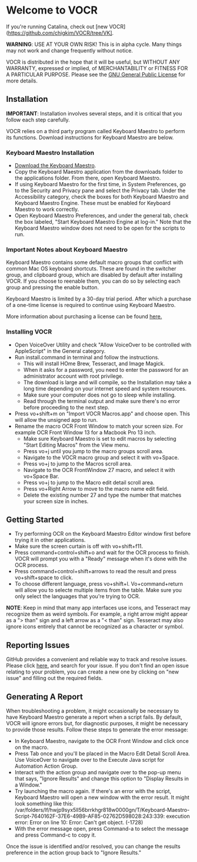 # Welcome to VOCR
If you're running Catalina, check out [new VOCR](https://github.com/chigkim/VOCR/tree/VK].

**WARNING**: USE AT YOUR OWN RISK! This is in alpha cycle. Many things may not work and change frequently without notice.

VOCR is distributed in the hope that it will be useful, but WITHOUT ANY WARRANTY, expressed or implied, of MERCHANTABILITY or FITNESS FOR A PARTICULAR PURPOSE. Please see the [GNU General Public License](http://www.gnu.org/licenses/) for more details.

## Installation
**IMPORTANT**: Installation involves several steps, and it is critical that you follow each step carefully.

VOCR relies on a third party program called Keyboard Maestro to perform its functions. Download instructions for Keyboard Maestro are below.

### Keyboard Maestro Installation
* [Download the Keyboard Maestro](https://www.keyboardmaestro.com/).
* Copy the Keyboard Maestro application from the downloads folder to the applications folder. From there, open Keyboard Maestro.
* If using Keyboard Maestro for the first time, in System Preferences, go to the Security and Privacy pane and select the Privacy tab. Under the Accessibility category, check the boxes for both Keyboard Maestro and Keyboard Maestro Engine. These must be enabled for Keyboard Maestro to work correctly.
* Open Keyboard Maestro Preferences, and under the general tab, check the box labeled, "Start Keyboard Maestro Engine at log-in." Note that the Keyboard Maestro window does not need to be open for the scripts to run.

### Important Notes about Keyboard Maestro
Keyboard Maestro contains some default macro groups that conflict with common Mac OS keyboard shortcuts. These are found in the switcher group, and clipboard group, which are disabled by default after installing VOCR. If you choose to reenable them, you can do so by selecting each group and pressing the enable button.

Keyboard Maestro is limited by a 30-day trial period. After  which a purchase of a one-time license is required to continue using Keyboard Maestro.

More information about purchasing a license can be found [here.](https://wiki.keyboardmaestro.com/manual/Purchase)

### Installing VOCR
* Open VoiceOver Utility and check "Allow VoiceOver to be controlled with AppleScript" in the General category.
* Run install.command in terminal and follow the instructions.  
    * This will install HOme Brew, Tesseract, and Image Magick.
    * When it asks for a password, you need to enter the password for an administrator account with root privilege.
    * The download is large and will compile, so the Installation may take a long time depending on your internet speed and system resources.
    * Make sure your computer does not go to sleep while installing.
    * Read through the terminal output and make sure there's no error before proceeding to the next step.
* Press vo+shift+m on "Import VOCR Macros.app" and choose open. This will allow the unsigned app to run.
* Rename the macro OCR Front Window to match your screen size. For example OCR Front Window 13 for a Macbook Pro 13 inch.
    * Make sure Keyboard Maestro is set to edit macros by selecting "Start Editing Macros" from the View menu.
    * Press vo+j until you jump to the macro groups scroll area.
    * Navigate to the VOCR macro group and select it with vo+Space.
    * Press vo+j to jump to the Macros scroll area.
    * Navigate to the OCR FrontWindow 27 macro, and select it with vo+Space Bar.
    * Press vo+j to jump to the Macro edit detail scroll area.
    * Press vo+Right Arrow to move to the macro name edit field.
    * Delete the existing number 27 and type the number that matches your screen size in inches.

## Getting Started
* Try performing OCR on the Keyboard Maestro Editor window first before trying it in other applications.
* Make sure the screen curtain is off with vo+shift+f11.
* Press command+control+shift+o and wait for the OCR process to finish. VOCR will prompt you with a "Ready" message when it's done with the OCR process.
* Press command+control+shift+arrows to read the result and press vo+shift+space to click.
* To choose different language, press vo+shift+l. Vo+command+return will allow you to selecte multiple items from the table. Make sure you only select the languages that you're trying to OCR.

**NOTE**: Keep in mind that many app interfaces use icons, and Tesseract may recognize them as weird symbols. For example, a right arrow might appear as a "> than"  sign and a left arrow as a "< than"  sign. Tesseract may also ignore icons entirely that cannot be recognized as a character or symbol.
## Reporting Issues

GitHub provides a convenient and reliable way to track and resolve issues. Please click [here,](https://github.com/chigkim/vocr/issues) and search for your issue. If you don't find an open issue relating to your problem, you can create a new one by clicking on "new issue" and filling out the required fields.

## Generating A Report
When troubleshooting a problem, it might occasionally be necessary to have Keyboard Maestro generate a report when a script fails. By default, VOCR will ignore errors but, for diagnostic purposes, it might be necessary to provide those results. Follow these steps to generate the error message:

* In Keyboard Maestro, navigate to the OCR Front Window and click once on the macro.
* Press Tab once and you'll be placed in the Macro Edit Detail Scroll Area. Use VoiceOver to navigate over to the Execute Java script for Automation Action Group.
* Interact with the action group and navigate over to the pop-up menu that says, "Ignore Results" and change this option to "Display Results in a Window."
* Try launching the macro again. If there's an error with the script, Keyboard Maestro will open a new window with the error result. It might look something like this:  
/var/folders/lf/hwjp9syx5ll56brrkhgr818w0000gn/T/Keyboard-Maestro-Script-7640162F-37E6-49B9-AF85-02762D598028:243:339: execution error: Error on line 10: Error: Can't get object. (-1728)
* With the error message open, press Command-a to select the message and press Command-c to copy it.

Once the issue is identified and/or resolved, you can change the results preference in the action group back to "Ignore Results."
